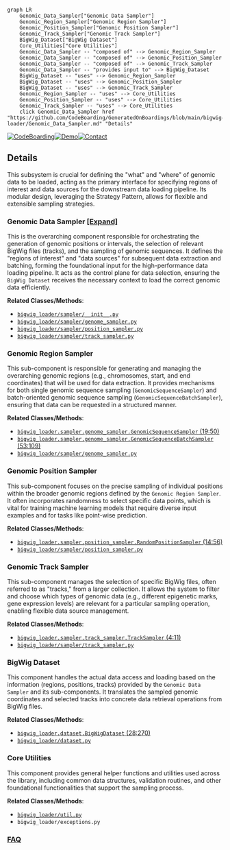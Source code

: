 ```mermaid
graph LR
    Genomic_Data_Sampler["Genomic Data Sampler"]
    Genomic_Region_Sampler["Genomic Region Sampler"]
    Genomic_Position_Sampler["Genomic Position Sampler"]
    Genomic_Track_Sampler["Genomic Track Sampler"]
    BigWig_Dataset["BigWig Dataset"]
    Core_Utilities["Core Utilities"]
    Genomic_Data_Sampler -- "composed of" --> Genomic_Region_Sampler
    Genomic_Data_Sampler -- "composed of" --> Genomic_Position_Sampler
    Genomic_Data_Sampler -- "composed of" --> Genomic_Track_Sampler
    Genomic_Data_Sampler -- "provides input to" --> BigWig_Dataset
    BigWig_Dataset -- "uses" --> Genomic_Region_Sampler
    BigWig_Dataset -- "uses" --> Genomic_Position_Sampler
    BigWig_Dataset -- "uses" --> Genomic_Track_Sampler
    Genomic_Region_Sampler -- "uses" --> Core_Utilities
    Genomic_Position_Sampler -- "uses" --> Core_Utilities
    Genomic_Track_Sampler -- "uses" --> Core_Utilities
    click Genomic_Data_Sampler href "https://github.com/CodeBoarding/GeneratedOnBoardings/blob/main/bigwig-loader/Genomic_Data_Sampler.md" "Details"
```

[![CodeBoarding](https://img.shields.io/badge/Generated%20by-CodeBoarding-9cf?style=flat-square)](https://github.com/CodeBoarding/GeneratedOnBoardings)[![Demo](https://img.shields.io/badge/Try%20our-Demo-blue?style=flat-square)](https://www.codeboarding.org/demo)[![Contact](https://img.shields.io/badge/Contact%20us%20-%20contact@codeboarding.org-lightgrey?style=flat-square)](mailto:contact@codeboarding.org)

## Details

This subsystem is crucial for defining the "what" and "where" of genomic data to be loaded, acting as the primary interface for specifying regions of interest and data sources for the downstream data loading pipeline. Its modular design, leveraging the Strategy Pattern, allows for flexible and extensible sampling strategies.

### Genomic Data Sampler [[Expand]](./Genomic_Data_Sampler.md)
This is the overarching component responsible for orchestrating the generation of genomic positions or intervals, the selection of relevant BigWig files (tracks), and the sampling of genomic sequences. It defines the "regions of interest" and "data sources" for subsequent data extraction and batching, forming the foundational input for the high-performance data loading pipeline. It acts as the control plane for data selection, ensuring the `BigWig Dataset` receives the necessary context to load the correct genomic data efficiently.


**Related Classes/Methods**:

- <a href="https://github.com/pfizer-opensource/bigwig-loader/blob/main/bigwig_loader/sampler/__init__.py" target="_blank" rel="noopener noreferrer">`bigwig_loader/sampler/__init__.py`</a>
- <a href="https://github.com/pfizer-opensource/bigwig-loader/blob/main/bigwig_loader/sampler/genome_sampler.py" target="_blank" rel="noopener noreferrer">`bigwig_loader/sampler/genome_sampler.py`</a>
- <a href="https://github.com/pfizer-opensource/bigwig-loader/blob/main/bigwig_loader/sampler/position_sampler.py" target="_blank" rel="noopener noreferrer">`bigwig_loader/sampler/position_sampler.py`</a>
- <a href="https://github.com/pfizer-opensource/bigwig-loader/blob/main/bigwig_loader/sampler/track_sampler.py" target="_blank" rel="noopener noreferrer">`bigwig_loader/sampler/track_sampler.py`</a>


### Genomic Region Sampler
This sub-component is responsible for generating and managing the overarching genomic regions (e.g., chromosomes, start, and end coordinates) that will be used for data extraction. It provides mechanisms for both single genomic sequence sampling (`GenomicSequenceSampler`) and batch-oriented genomic sequence sampling (`GenomicSequenceBatchSampler`), ensuring that data can be requested in a structured manner.


**Related Classes/Methods**:

- <a href="https://github.com/pfizer-opensource/bigwig-loader/blob/main/bigwig_loader/sampler/genome_sampler.py#L19-L50" target="_blank" rel="noopener noreferrer">`bigwig_loader.sampler.genome_sampler.GenomicSequenceSampler` (19:50)</a>
- <a href="https://github.com/pfizer-opensource/bigwig-loader/blob/main/bigwig_loader/sampler/genome_sampler.py#L53-L109" target="_blank" rel="noopener noreferrer">`bigwig_loader.sampler.genome_sampler.GenomicSequenceBatchSampler` (53:109)</a>
- <a href="https://github.com/pfizer-opensource/bigwig-loader/blob/main/bigwig_loader/sampler/genome_sampler.py" target="_blank" rel="noopener noreferrer">`bigwig_loader/sampler/genome_sampler.py`</a>


### Genomic Position Sampler
This sub-component focuses on the precise sampling of individual positions within the broader genomic regions defined by the `Genomic Region Sampler`. It often incorporates randomness to select specific data points, which is vital for training machine learning models that require diverse input examples and for tasks like point-wise prediction.


**Related Classes/Methods**:

- <a href="https://github.com/pfizer-opensource/bigwig-loader/blob/main/bigwig_loader/sampler/position_sampler.py#L14-L56" target="_blank" rel="noopener noreferrer">`bigwig_loader.sampler.position_sampler.RandomPositionSampler` (14:56)</a>
- <a href="https://github.com/pfizer-opensource/bigwig-loader/blob/main/bigwig_loader/sampler/position_sampler.py" target="_blank" rel="noopener noreferrer">`bigwig_loader/sampler/position_sampler.py`</a>


### Genomic Track Sampler
This sub-component manages the selection of specific BigWig files, often referred to as "tracks," from a larger collection. It allows the system to filter and choose which types of genomic data (e.g., different epigenetic marks, gene expression levels) are relevant for a particular sampling operation, enabling flexible data source management.


**Related Classes/Methods**:

- <a href="https://github.com/pfizer-opensource/bigwig-loader/blob/main/bigwig_loader/sampler/track_sampler.py#L4-L11" target="_blank" rel="noopener noreferrer">`bigwig_loader.sampler.track_sampler.TrackSampler` (4:11)</a>
- <a href="https://github.com/pfizer-opensource/bigwig-loader/blob/main/bigwig_loader/sampler/track_sampler.py" target="_blank" rel="noopener noreferrer">`bigwig_loader/sampler/track_sampler.py`</a>


### BigWig Dataset
This component handles the actual data access and loading based on the information (regions, positions, tracks) provided by the `Genomic Data Sampler` and its sub-components. It translates the sampled genomic coordinates and selected tracks into concrete data retrieval operations from BigWig files.


**Related Classes/Methods**:

- <a href="https://github.com/pfizer-opensource/bigwig-loader/blob/main/bigwig_loader/dataset.py#L28-L270" target="_blank" rel="noopener noreferrer">`bigwig_loader.dataset.BigWigDataset` (28:270)</a>
- <a href="https://github.com/pfizer-opensource/bigwig-loader/blob/main/bigwig_loader/dataset.py" target="_blank" rel="noopener noreferrer">`bigwig_loader/dataset.py`</a>


### Core Utilities
This component provides general helper functions and utilities used across the library, including common data structures, validation routines, and other foundational functionalities that support the sampling process.


**Related Classes/Methods**:

- <a href="https://github.com/pfizer-opensource/bigwig-loader/blob/main/bigwig_loader/util.py" target="_blank" rel="noopener noreferrer">`bigwig_loader/util.py`</a>
- `bigwig_loader/exceptions.py`




### [FAQ](https://github.com/CodeBoarding/GeneratedOnBoardings/tree/main?tab=readme-ov-file#faq)